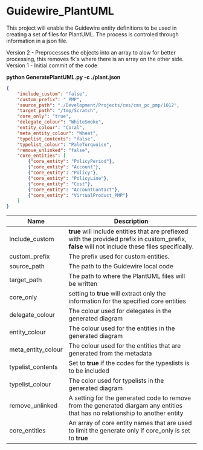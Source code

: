 # Guidewire_PlantUML

This project will enable the Guidewire entity definitions to be used in creating a set of files for PlantUML. The process is controled through information in a json file.

Version 2 - Preprocesses the objects into an array to alow for better processing, this removes fk's where there is an array on the other side.
Version 1 - Initial commit of the code

**python GeneratePlantUML.py -c ./plant.json**

```json
{
    "include_custom": "false",
    "custom_prefix": "_PMP",
    "source_path": "./Development/Projects/cms/cms_pc_pmp/1012",
    "target_path": "/tmp/Scratch",
    "core_only": "true",
    "delegate_colour": "WhiteSmoke",
    "entity_colour": "Coral",
    "meta_entity_colour": "Wheat",
    "typelist_contents": "false",
    "typelist_colour": "PaleTurquoise",
    "remove_unlinked": "false",
    "core_entities": [
        {"core_entity": "PolicyPeriod"},
        {"core_entity": "Account"},
        {"core_entity": "Policy"},
        {"core_entity": "PolicyLine"},
        {"core_entity": "Cost"},
        {"core_entity": "AccountContact"},
        {"core_entity": "VirtualProduct_PMP"}
    ]
}
```



| Name               | Description                                                  |
| ------------------ | ------------------------------------------------------------ |
| Include_custom     | **true** will include entities that are prefiexed with the provided prefix in custom_prefix, **false** will not include these files specifically. |
| custom_prefix      | The prefix used for custom entities.                         |
| source_path        | The path to the Guidewire local code                         |
| target_path        | The path to where the PlantUML files will be written         |
| core_only          | setting to **true** will extract only the information for the specified core entities |
| delegate_colour    | The colour used for delegates in the generated diagram       |
| entity_colour      | The colour used for the entities in the generated diagram    |
| meta_entity_colour | The colour used for the entities that are generated from the metadata |
| typelist_contents  | Set to **true** if the codes for the typeslists is to be included |
| typelist_colour    | The color used for typelists in the generated diagram        |
| remove_unlinked    | A setting for the generated code to remove from the generated diargam any entities that has no relationship to another entity |
| core_entities      | An array of core entity names that are used to limit the generate only if core_only is set to **true** |

